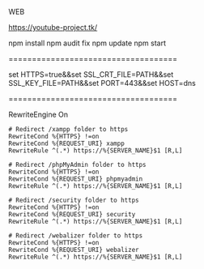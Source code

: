 WEB


https://youtube-project.tk/

npm install
npm audit fix
npm update
npm start

====================================

set HTTPS=true&&set SSL_CRT_FILE=PATH&&set SSL_KEY_FILE=PATH&&set PORT=443&&set HOST=dns

====================================


<IfModule mod_rewrite.c>
    RewriteEngine On

    # Redirect /xampp folder to https
    RewriteCond %{HTTPS} !=on
    RewriteCond %{REQUEST_URI} xampp
    RewriteRule ^(.*) https://%{SERVER_NAME}$1 [R,L]

    # Redirect /phpMyAdmin folder to https
    RewriteCond %{HTTPS} !=on
    RewriteCond %{REQUEST_URI} phpmyadmin
    RewriteRule ^(.*) https://%{SERVER_NAME}$1 [R,L]

    # Redirect /security folder to https
    RewriteCond %{HTTPS} !=on
    RewriteCond %{REQUEST_URI} security
    RewriteRule ^(.*) https://%{SERVER_NAME}$1 [R,L]

    # Redirect /webalizer folder to https
    RewriteCond %{HTTPS} !=on
    RewriteCond %{REQUEST_URI} webalizer
    RewriteRule ^(.*) https://%{SERVER_NAME}$1 [R,L]
</IfModule>
